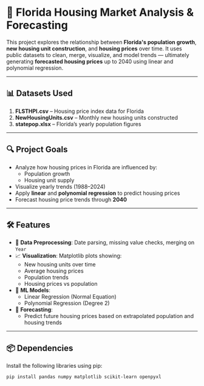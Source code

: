 # 🏡 Florida Housing Market Analysis & Forecasting

This project explores the relationship between **Florida's population growth**, **new housing unit construction**, and **housing prices** over time. It uses public datasets to clean, merge, visualize, and model trends — ultimately generating **forecasted housing prices** up to 2040 using linear and polynomial regression.

---

## 📊 Datasets Used

1. **FLSTHPI.csv** – Housing price index data for Florida  
2. **NewHousingUnits.csv** – Monthly new housing units constructed  
3. **statepop.xlsx** – Florida’s yearly population figures

---

## 🔍 Project Goals

- Analyze how housing prices in Florida are influenced by:
  - Population growth
  - Housing unit supply
- Visualize yearly trends (1988–2024)
- Apply **linear** and **polynomial regression** to predict housing prices
- Forecast housing price trends through **2040**

---

## 🛠️ Features

- 🧼 **Data Preprocessing**: Date parsing, missing value checks, merging on `Year`
- 📈 **Visualization**: Matplotlib plots showing:
  - New housing units over time
  - Average housing prices
  - Population trends
  - Housing prices vs population
- 🤖 **ML Models**:
  - Linear Regression (Normal Equation)
  - Polynomial Regression (Degree 2)
- 🔮 **Forecasting**:
  - Predict future housing prices based on extrapolated population and housing trends

---

## 📦 Dependencies

Install the following libraries using pip:

```bash
pip install pandas numpy matplotlib scikit-learn openpyxl
